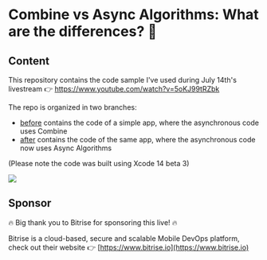# Combine vs Async Algorithms: What are the differences? 🤨

## Content

This repository contains the code sample I've used during July 14th's livestream 👉 https://www.youtube.com/watch?v=5oKJ99tRZbk

The repo is organized in two branches:

* [before](https://github.com/vincent-pradeilles/live-async-algorithms/tree/before) contains the code of a simple app, where the asynchronous code uses Combine
* [after](https://github.com/vincent-pradeilles/live-async-algorithms/tree/after) contains the code of the same app, where the asynchronous code now uses Async Algorithms

(Please note the code was built using Xcode 14 beta 3)

[![](https://img.youtube.com/vi/5oKJ99tRZbk/0.jpg)](https://www.youtube.com/watch?v=5oKJ99tRZbk)

## Sponsor

🔥 Big thank you to Bitrise for sponsoring this live! 🔥

Bitrise is a cloud-based, secure and scalable Mobile DevOps platform, check out their website 👉 [https://www.bitrise.io](https://www.bitrise.io)
